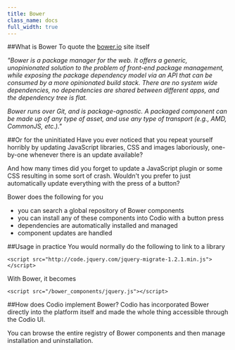 ```yaml
---
title: Bower
class_name: docs
full_width: true
---
```


##What is Bower
To quote the [bower.io](http://bower.io) site itself

*"Bower is a package manager for the web. It offers a generic, unopinionated solution to the problem of front-end package management, while exposing the package dependency model via an API that can be consumed by a more opinionated build stack. There are no system wide dependencies, no dependencies are shared between different apps, and the dependency tree is flat.*

*Bower runs over Git, and is package-agnostic. A packaged component can be made up of any type of asset, and use any type of transport (e.g., AMD, CommonJS, etc.)."*

##Or for the uninitiated
Have you ever noticed that you repeat yourself horribly by updating JavaScript libraries, CSS and images laboriously, one-by-one whenever there is an update available?

And how many times did you forget to update a JavaScript plugin or some CSS resulting in some sort of crash. Wouldn't you prefer to just automatically update everything with the press of a button? 

Bower does the following for you

- you can search a global repository of Bower components
- you can install any of these components into Codio with a button press
- dependencies are automatically installed and managed
- component updates are handled

##Usage in practice
You would normally do the following to link to a library

	<script src="http://code.jquery.com/jquery-migrate-1.2.1.min.js"></script>

With Bower, it becomes 

	<script src="/bower_components/jquery.js"></script>


##How does Codio implement Bower?
Codio has incorporated Bower directly into the platform itself and made the whole thing accessible through the Codio UI.

You can browse the entire registry of Bower components and then manage installation and uninstallation.

